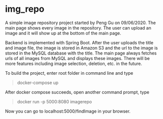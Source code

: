 # img_repo

A simple image repository project started by Peng Gu on 09/06/2020. The main page shows every image in the repository. The user can upload an image and it will show up at the bottom of the main page. 

Backend is implemented with Spring Boot. After the user uploads the title and image file, the image is stored in Amazon S3 and the url to the image is stored in the MySQL database with the title. The main page always fetches urls of all images from MySQL and displays these images. There will be more features including image selection, deletion, etc. in the future.

To build the project, enter root folder in command line and type 
> docker-compose up

After docker compose succeeds, open another command prompt, type
> docker run -p 5000:8080 imagerepo

Now you can go to localhost:5000/findImage in your browser.
